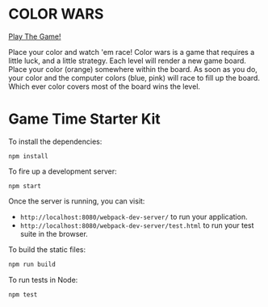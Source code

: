 # COLOR WARS

[Play The Game!](https://lucyfox4131.github.io/color-wars/)

Place your color and watch 'em race! Color wars is a game that requires a little luck, and a little strategy. Each level will render a new game board. Place your color (orange) somewhere within the board. As soon as you do, your color and the computer colors (blue, pink) will race to fill up the board. Which ever color covers most of the board wins the level. 

# Game Time Starter Kit

To install the dependencies:

```
npm install
```

To fire up a development server:

```
npm start
```

Once the server is running, you can visit:

* `http://localhost:8080/webpack-dev-server/` to run your application.
* `http://localhost:8080/webpack-dev-server/test.html` to run your test suite in the browser.

To build the static files:

```js
npm run build
```


To run tests in Node:

```js
npm test
```
